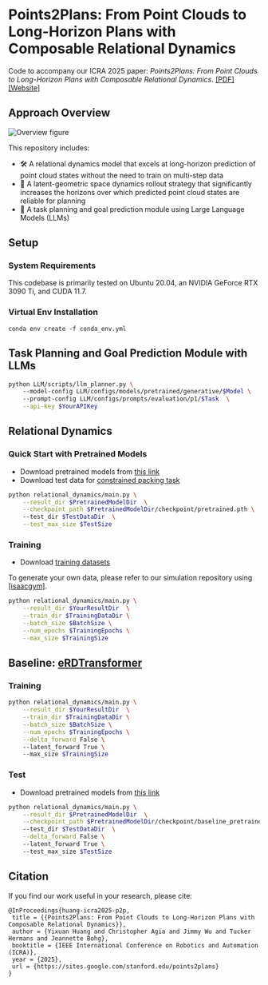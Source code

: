 # Points2Plans: From Point Clouds to Long-Horizon Plans with Composable Relational Dynamics 
Code to accompany our ICRA 2025 paper: _Points2Plans: From Point Clouds to Long-Horizon Plans with Composable Relational Dynamics_. [[PDF]](https://arxiv.org/pdf/2408.14769) [[Website]](https://sites.google.com/stanford.edu/points2plans)

## Approach Overview
![Overview figure](images/teaser_v1.png)

This repository includes: 

* :hammer_and_wrench: A relational dynamics model that excels at long-horizon prediction of point cloud states without the need to train on multi-step data
* :rocket: A latent-geometric space dynamics rollout strategy that significantly increases the horizons over which predicted point cloud states are reliable for planning  
* 🦾 A task planning and goal prediction module using Large Language Models (LLMs)

## Setup 
### System Requirements
This codebase is primarily tested on Ubuntu 20.04, an NVIDIA GeForce RTX 3090 Ti, and CUDA 11.7.  

### Virtual Env Installation
```
conda env create -f conda_env.yml
```

## Task Planning and Goal Prediction Module with LLMs
```bash
python LLM/scripts/llm_planner.py \ 
    --model-config LLM/configs/models/pretrained/generative/$Model \ 
    --prompt-config LLM/configs/prompts/evaluation/p1/$Task  \
    --api-key $YourAPIKey
```

## Relational Dynamics 
### Quick Start with Pretrained Models
- Download pretrained models from [this link](https://huggingface.co/datasets/ll4ma-lab/Points2Plans/tree/main/pretrained_model)
- Download test data for [constrained packing task](https://huggingface.co/datasets/ll4ma-lab/Points2Plans/tree/main/test)

```bash
python relational_dynamics/main.py \
    --result_dir $PretrainedModelDir  \
    --checkpoint_path $PretrainedModelDir/checkpoint/pretrained.pth \ 
    --test_dir $TestDataDir  \
    --test_max_size $TestSize 
```

### Training

- Download [training datasets](https://huggingface.co/datasets/ll4ma-lab/Points2Plans/tree/main/train)

To generate your own data, please refer to our simulation repository using [[isaacgym]](https://bitbucket.org/robot-learning/ll4ma_isaac/src/CoRL_2024/). 

```bash
python relational_dynamics/main.py \
    --result_dir $YourResultDir  \
    --train_dir $TrainingDataDir \
    --batch_size $BatchSize \
    --num_epochs $TrainingEpochs \
    --max_size $TrainingSize 
```

## Baseline: [eRDTransformer](https://sites.google.com/view/erelationaldynamics)

### Training 
```bash
python relational_dynamics/main.py \
    --result_dir $YourResultDir  \
    --train_dir $TrainingDataDir \
    --batch_size $BatchSize \
    --num_epochs $TrainingEpochs \
    --delta_forward False \ 
    --latent_forward True \ 
    --max_size $TrainingSize 
```

### Test 
- Download pretrained models from [this link](https://huggingface.co/datasets/ll4ma-lab/Points2Plans/tree/main/baseline_pretrained)

```bash
python relational_dynamics/main.py \
    --result_dir $PretrainedModelDir  \
    --checkpoint_path $PretrainedModelDir/checkpoint/baseline_pretrained.pth \ 
    --test_dir $TestDataDir  \
    --delta_forward False \ 
    --latent_forward True \ 
    --test_max_size $TestSize 
```


## Citation
If you find our work useful in your research, please cite:
```
@InProceedings{huang-icra2025-p2p,
 title = {{Points2Plans: From Point Clouds to Long-Horizon Plans with Composable Relational Dynamics}},
 author = {Yixuan Huang and Christopher Agia and Jimmy Wu and Tucker Hermans and Jeannette Bohg},
 booktitle = {IEEE International Conference on Robotics and Automation (ICRA)},
 year = {2025},
 url = {https://sites.google.com/stanford.edu/points2plans}
}
```